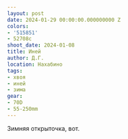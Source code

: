 ```yaml
---
layout: post
date: 2024-01-29 00:00:00.000000000 Z
colors:
- '515851'
- 52708c
shoot_date: 2024-01-08
title: Иней
author: Д.Г.
location: Нахабино
tags:
- хвоя
- иней
- зима
gear:
- 70D
- 55-250mm
---
```

Зимняя открыточка, вот.

